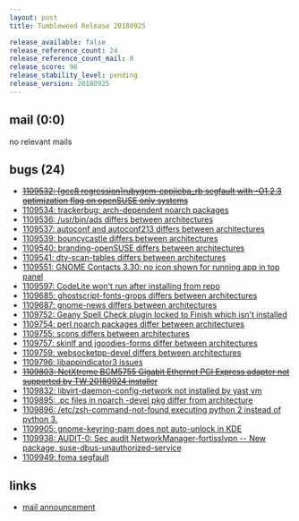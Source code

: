 ```yaml
---
layout: post
title: Tumbleweed Release 20180925

release_available: false
release_reference_count: 24
release_reference_count_mail: 0
release_score: 96
release_stability_level: pending
release_version: 20180925
---
```


## mail (0:0)

no relevant mails

## bugs (24)

<!--more-->

- ~~[1109532: \[gcc8 regression\]rubygem-cppjieba_rb segfault with -O1,2,3 optimization flag on openSUSE only systems](https://bugzilla.opensuse.org/show_bug.cgi?id=1109532)~~
- [1109534: trackerbug: arch-dependent noarch packages](https://bugzilla.opensuse.org/show_bug.cgi?id=1109534)
- [1109536: /usr/bin/ads differs between architectures](https://bugzilla.opensuse.org/show_bug.cgi?id=1109536)
- [1109537: autoconf and autoconf213 differs between architectures](https://bugzilla.opensuse.org/show_bug.cgi?id=1109537)
- [1109539: bouncycastle differs between architectures](https://bugzilla.opensuse.org/show_bug.cgi?id=1109539)
- [1109540: branding-openSUSE differs between architectures](https://bugzilla.opensuse.org/show_bug.cgi?id=1109540)
- [1109541: dtv-scan-tables differs between architectures](https://bugzilla.opensuse.org/show_bug.cgi?id=1109541)
- [1109551: GNOME Contacts 3.30: no icon shown for running app in top panel](https://bugzilla.opensuse.org/show_bug.cgi?id=1109551)
- [1109597: CodeLite won't run after installing from repo](https://bugzilla.opensuse.org/show_bug.cgi?id=1109597)
- [1109685: ghostscript-fonts-grops differs between architectures](https://bugzilla.opensuse.org/show_bug.cgi?id=1109685)
- [1109687: gnome-news differs between architectures](https://bugzilla.opensuse.org/show_bug.cgi?id=1109687)
- [1109752: Geany Spell Check plugin locked to Finish which isn't installed](https://bugzilla.opensuse.org/show_bug.cgi?id=1109752)
- [1109754: perl noarch packages differ between architectures](https://bugzilla.opensuse.org/show_bug.cgi?id=1109754)
- [1109755: scons differs between architectures](https://bugzilla.opensuse.org/show_bug.cgi?id=1109755)
- [1109757: skinlf and jgoodies-forms differ between architectures](https://bugzilla.opensuse.org/show_bug.cgi?id=1109757)
- [1109759: websocketpp-devel differs between architectures](https://bugzilla.opensuse.org/show_bug.cgi?id=1109759)
- [1109796: libappindicator3 issues](https://bugzilla.opensuse.org/show_bug.cgi?id=1109796)
- ~~[1109803: NetXtreme BCM5755 Gigabit Ethernet PCI Express adapter not supported by TW 20180924 installer](https://bugzilla.opensuse.org/show_bug.cgi?id=1109803)~~
- [1109832: libvirt-daemon-config-network not installed by yast vm](https://bugzilla.opensuse.org/show_bug.cgi?id=1109832)
- [1109895: .pc files in noarch -devel pkg differ from architecture](https://bugzilla.opensuse.org/show_bug.cgi?id=1109895)
- [1109896: /etc/zsh-command-not-found executing python 2 instead of python 3.](https://bugzilla.opensuse.org/show_bug.cgi?id=1109896)
- [1109905: gnome-keyring-pam does not auto-unlock in KDE](https://bugzilla.opensuse.org/show_bug.cgi?id=1109905)
- [1109938: AUDIT-0: Sec audit NetworkManager-fortisslvpn -- New package, suse-dbus-unauthorized-service](https://bugzilla.opensuse.org/show_bug.cgi?id=1109938)
- [1109949: foma segfault](https://bugzilla.opensuse.org/show_bug.cgi?id=1109949)



## links

- [mail announcement](https://lists.opensuse.org/opensuse-factory/2018-09/msg00206.html)
